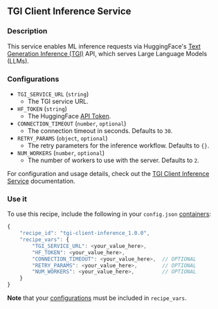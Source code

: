## TGI Client Inference Service

### Description

This service enables ML inference requests via HuggingFace's [Text Generation Inference (TGI)](https://huggingface.co/docs/text-generation-inference/en/index) API, which serves Large Language Models (LLMs).

### Configurations

- `TGI_SERVICE_URL` (`string`)
  - The TGI service URL.
- `HF_TOKEN` (`string`)
  - The HuggingFace [API Token](https://huggingface.co/docs/hub/en/security-tokens).
- `CONNECTION_TIMEOUT` (`number`, `optional`)
  - The connection timeout in seconds. Defaults to `30`.
- `RETRY_PARAMS` (`object`, `optional`)
  - The retry parameters for the inference workflow. Defaults to `{}`.
- `NUM_WORKERS` (`number`, `optional`)
  - The number of workers to use with the server. Defaults to `2`.

For configuration and usage details, check out the [TGI Client Inference Service](https://infernet-services.docs.ritual.net/reference/tgi_client_inference_service) documentation.

### Use it

To use this recipe, include the following in your `config.json` [containers](https://docs.ritual.net/infernet/node/configuration#containers-arraycontainer_spec):

```js
{
    "recipe_id": "tgi-client-inference_1.0.0",
    "recipe_vars": {
        "TGI_SERVICE_URL": <your_value_here>,
        "HF_TOKEN": <your_value_here>,
        "CONNECTION_TIMEOUT": <your_value_here>,  // OPTIONAL
        "RETRY_PARAMS": <your_value_here>,        // OPTIONAL
        "NUM_WORKERS": <your_value_here>,         // OPTIONAL
    }
}
```

**Note** that your [configurations](#configurations) must be included in `recipe_vars`.
